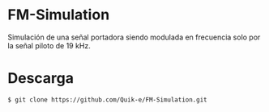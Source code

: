 # FM-Simulation
Simulación de una señal portadora siendo modulada en frecuencia solo por la señal piloto de 19 kHz.

# Descarga
```sh
$ git clone https://github.com/Quik-e/FM-Simulation.git
```
